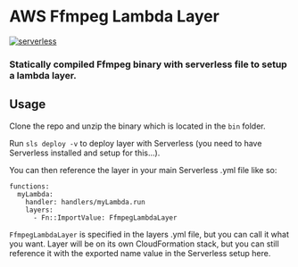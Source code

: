 # AWS Ffmpeg Lambda Layer
[![serverless](http://public.serverless.com/badges/v3.svg)](http://www.serverless.com)

### Statically compiled Ffmpeg binary with serverless file to setup a lambda layer.


## Usage
Clone the repo and unzip the binary which is located in the ```bin``` folder.

Run ```sls deploy -v``` to deploy layer with Serverless (you need to have Serverless installed and setup for this...).

You can then reference the layer in your main Serverless .yml file like so:

```
functions:
  myLambda:
    handler: handlers/myLambda.run
    layers:
      - Fn::ImportValue: FfmpegLambdaLayer
```
```FfmpegLambdaLayer``` is specified in the layers .yml file, but you can call it what you want. Layer will be on its own CloudFormation stack, but you can still reference it with the exported name value in the Serverless setup here.